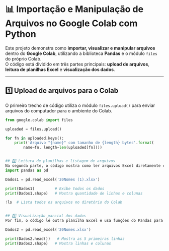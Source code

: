 # 📊 Importação e Manipulação de Arquivos no Google Colab com Python

Este projeto demonstra como **importar, visualizar e manipular arquivos** dentro do **Google Colab**, utilizando a biblioteca **Pandas** e o módulo `files` do próprio Colab.  
O código está dividido em três partes principais: **upload de arquivos**, **leitura de planilhas Excel** e **visualização dos dados**.

---

## 1️⃣ Upload de arquivos para o Colab
O primeiro trecho de código utiliza o módulo `files.upload()` para enviar arquivos do computador para o ambiente do Colab.  

```python
from google.colab import files

uploaded = files.upload()

for fn in uploaded.keys():
    print('Arquivo "{name}" com tamanho de {length} bytes'.format(
        name=fn, length=len(uploaded[fn])))


## 2️⃣ Leitura de planilhas e listagem de arquivos
Na segunda parte, o código mostra como ler arquivos Excel diretamente com a função pd.read_excel(), armazenando os dados em um DataFrame do Pandas.
import pandas as pd

Dados1 = pd.read_excel('20Nomes (1).xlsx')

print(Dados1)         # Exibe todos os dados
print(Dados1.shape)   # Mostra quantidade de linhas e colunas

!ls  # Lista todos os arquivos no diretório do Colab


## 3️⃣ Visualização parcial dos dados
Por fim, o código lê outra planilha Excel e usa funções do Pandas para inspecionar rapidamente os dados:

Dados2 = pd.read_excel('20Nomes.xlsx')

print(Dados2.head())   # Mostra as 5 primeiras linhas
print(Dados2.shape)   # Mostra linhas e colunas

